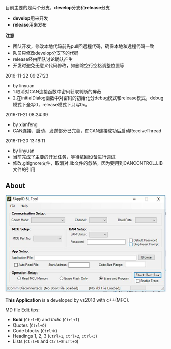 目前主要的是两个分支，**develop**分支和**release**分支

- **develop**用来开发
- **release**用来发布



**注意**

- 团队开发，修改本地代码前先pull回远程代码，确保本地和远程代码一致
- 队员只修改develop分支下的代码
- release经由团队讨论确认产生
- 开发时避免无意义代码修改，如删除空行空格调整位置等

2016-11-22 09:27:23

- by linyuan
- 1.取消对CAN连接函数中密码获取判断的屏蔽
- 2.在initialDialog函数中对密码的初始化分debug模式和release模式，debug模式下全写0，release模式下只写0x。


2016-11-21 08:24:39

- by xianfeng
- CAN连接、启动、发送部分已完善，在CAN连接成功后启动ReceiveThread 

2016-11-20 13:18:11

- by linyuan
- 当前完成了主要的开发任务，等待拿回设备进行调试
- 修改.gitignore文件，取消对.lib文件的忽略，因为要用到CANCONTROL.LIB文件的引用


## About ##
![主界面截图](https://github.com/ChaiAndKe/SREC/raw/master/shootscreen.jpg)

**This Application** is a developed by vs2010 with c++(MFC).



MD file Edit tips:


- **Bold** (`Ctrl+B`) and *Italic* (`Ctrl+I`)
- Quotes (`Ctrl+Q`)
- Code blocks (`Ctrl+K`)
- Headings 1, 2, 3 (`Ctrl+1`, `Ctrl+2`, `Ctrl+3`)
- Lists (`Ctrl+U` and `Ctrl+Shift+O`)
